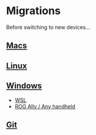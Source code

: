# Migrations
Before switching to new devices...


## [Macs](./macs.md)

## [Linux](./Linux)

## [Windows](./windows)

- [WSL](./windows/wsl.md)
- [ROG Ally / Any handheld](./windows/rog-ally.md)

## [Git](./git.md)
